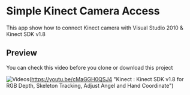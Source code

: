 # Simple Kinect Camera Access
This app show how to connect Kinect camera with Visual Studio 2010 & Kinect SDK v1.8

## Preview
You can check this video  before you clone or download this project

![Videos](https://i9.ytimg.com/vi/cMaGGH0QSJ4/mq1.jpg)(https://youtu.be/cMaGGH0QSJ4 "Kinect : Kinect SDK v1.8 for RGB Depth, Skeleton Tracking, Adjust Angel and Hand Coordinate")
